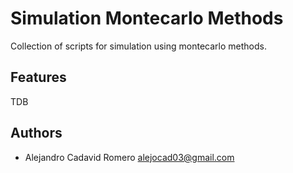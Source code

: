 # Simulation Montecarlo Methods  

Collection of scripts for simulation using montecarlo methods.  

## Features  
TDB

## Authors  
- Alejandro Cadavid Romero <alejocad03@gmail.com>
